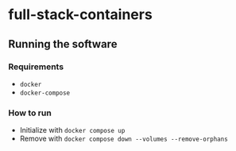 # full-stack-containers
## Running the software
### Requirements
- `docker`
- `docker-compose`

### How to run

- Initialize with `docker compose up`
- Remove with `docker compose down --volumes --remove-orphans`
